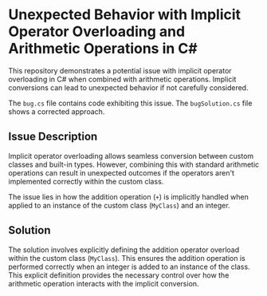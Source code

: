 # Unexpected Behavior with Implicit Operator Overloading and Arithmetic Operations in C#

This repository demonstrates a potential issue with implicit operator overloading in C# when combined with arithmetic operations.  Implicit conversions can lead to unexpected behavior if not carefully considered.

The `bug.cs` file contains code exhibiting this issue. The `bugSolution.cs` file shows a corrected approach.

## Issue Description

Implicit operator overloading allows seamless conversion between custom classes and built-in types. However, combining this with standard arithmetic operations can result in unexpected outcomes if the operators aren't implemented correctly within the custom class. 

The issue lies in how the addition operation (`+`) is implicitly handled when applied to an instance of the custom class (`MyClass`) and an integer.

## Solution

The solution involves explicitly defining the addition operator overload within the custom class (`MyClass`). This ensures the addition operation is performed correctly when an integer is added to an instance of the class.  This explicit definition provides the necessary control over how the arithmetic operation interacts with the implicit conversion.